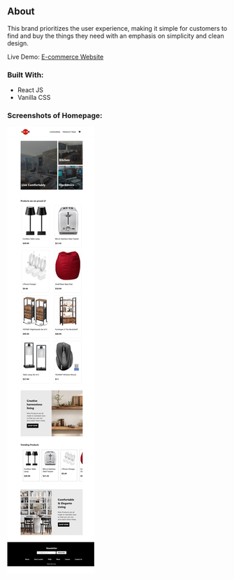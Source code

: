 ## About

This brand prioritizes the user experience, making it simple for customers to find and buy the things they need with an emphasis on simplicity and clean design.

Live Demo: [E-commerce Website](https://moe-ecommerce.netlify.app/)

### Built With:
* React JS
* Vanilla CSS

### Screenshots of Homepage:
![E-commerce Page](./src/images/readme/ecommerce-ss.png)
